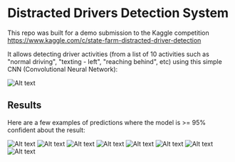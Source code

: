 # Distracted Drivers Detection System

This repo was built for a demo submission to the Kaggle competition  https://www.kaggle.com/c/state-farm-distracted-driver-detection

It allows detecting driver activities (from a list of 10 activities such as "normal driving", "texting - left", "reaching behind", etc) using this simple CNN (Convolutional Neural Network):
  
![Alt text](model.png?raw=true "ConvNet")

## Results
Here are a few examples of predictions where the model is >= 95% confident about the result:

![Alt text](annotated-results/img_12478.jpg?raw=true )
![Alt text](annotated-results/img_18976.jpg?raw=true )
![Alt text](annotated-results/img_24293.jpg?raw=true )
![Alt text](annotated-results/img_28574.jpg?raw=true )
![Alt text](annotated-results/img_51382.jpg?raw=true )
![Alt text](annotated-results/img_65451.jpg?raw=true )
![Alt text](annotated-results/img_71577.jpg?raw=true )
![Alt text](annotated-results/img_73478.jpg?raw=true )
